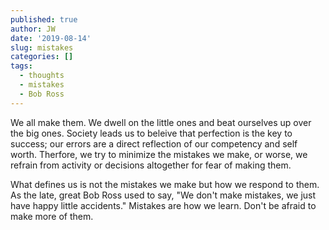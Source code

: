 ```yaml
---
published: true
author: JW
date: '2019-08-14'
slug: mistakes
categories: []
tags:
  - thoughts
  - mistakes
  - Bob Ross
---
```

We all make them. We dwell on the little ones and beat ourselves up over the big ones. Society leads us to beleive that perfection is the key to success; our errors are a direct reflection of our competency and self worth. Therfore, we try to minimize the mistakes we make, or worse, we refrain from activity or decisions altogether for fear of making them.

What defines us is not the mistakes we make but how we respond to them. As the late, great Bob Ross used to say, "We don't make mistakes, we just have happy little accidents." Mistakes are how we learn. Don't be afraid to make more of them.
